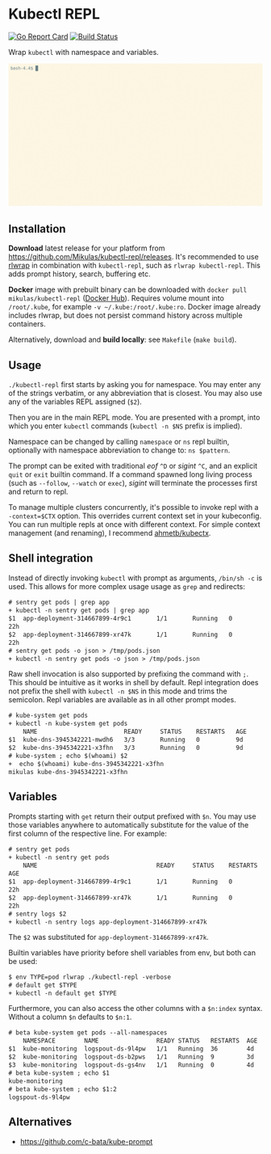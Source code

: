 Kubectl REPL
============

[![Go Report Card](https://goreportcard.com/badge/github.com/mikulas/kubectl-repl)](https://goreportcard.com/report/github.com/mikulas/kubectl-repl)
[![Build Status](https://travis-ci.org/Mikulas/kubectl-repl.svg?branch=master)](https://travis-ci.org/Mikulas/kubectl-repl)

Wrap `kubectl` with namespace and variables.

[![Asciinema Demo](demo/demo.gif)](https://asciinema.org/a/190677?autoplay=1)


Installation
------------

**Download** latest release for your platform from https://github.com/Mikulas/kubectl-repl/releases.
It's recommended to use [rlwrap](https://github.com/hanslub42/rlwrap) in combination with `kubectl-repl`,
such as `rlwrap kubectl-repl`. This adds prompt history, search, buffering etc.

**Docker** image with prebuilt binary can be downloaded with `docker pull mikulas/kubectl-repl` ([Docker Hub](https://hub.docker.com/r/mikulas/kubectl-repl/)).
Requires volume mount into `/root/.kube`, for example `-v ~/.kube:/root/.kube:ro`. Docker image already includes rlwrap, but does not persist command
history across multiple containers.

Alternatively, download and **build locally**: see `Makefile` (`make build`). 


Usage
-----

`./kubectl-repl` first starts by asking you for namespace. You may enter any of the strings verbatim,
or any abbreviation that is closest. You may also use any of the variables REPL assigned (`$2`).

Then you are in the main REPL mode. You are presented with a prompt, into which you enter `kubectl` commands
(`kubectl -n $NS` prefix is implied).

Namespace can be changed by calling `namespace` or `ns` repl builtin, optionally with namespace abbreviation
to change to: `ns $pattern`.

The prompt can be exited with traditional *eof* `^D` or *sigint* `^C`, and an explicit `quit` or `exit` builtin command.
If a command spawned long living process (such as `--follow`, `--watch` or `exec`), *sigint* will terminate the processes
first and return to repl.

To manage multiple clusters concurrently, it's possible to invoke repl with a `-context=$CTX` option. This overrides
current context set in your kubeconfig. You can run multiple repls at once with different context. For simple context
management (and renaming), I recommend [ahmetb/kubectx](https://github.com/ahmetb/kubectx).

Shell integration
-----------------

Instead of directly invoking `kubectl` with prompt as arguments, `/bin/sh -c` is used. This
allows for more complex usage usage as `grep` and redirects:

```console
# sentry get pods | grep app
+ kubectl -n sentry get pods | grep app
$1 	app-deployment-314667899-4r9c1       1/1       Running   0          22h
$2 	app-deployment-314667899-xr47k       1/1       Running   0          22h
# sentry get pods -o json > /tmp/pods.json
+ kubectl -n sentry get pods -o json > /tmp/pods.json
```


Raw shell invocation is also supported by prefixing the command with `;`. This should be intuitive as it works in
shell by default. Repl integration does not prefix the shell with `kubectl -n $NS` in this mode and trims the semicolon.
Repl variables are available as in all other prompt modes. 

```console
# kube-system get pods
+ kubectl -n kube-system get pods
   	NAME                        READY     STATUS    RESTARTS   AGE
$1 	kube-dns-3945342221-mwdh6   3/3       Running   0          9d
$2 	kube-dns-3945342221-x3fhn   3/3       Running   0          9d
# kube-system ; echo $(whoami) $2
+  echo $(whoami) kube-dns-3945342221-x3fhn
mikulas kube-dns-3945342221-x3fhn
```


Variables
---------

Prompts starting with `get` return their output prefixed with `$n`. You may use those variables anywhere to
automatically substitute for the value of the first column of the respective line. For example:
```console
# sentry get pods
+ kubectl -n sentry get pods
   	NAME                                 READY     STATUS    RESTARTS   AGE
$1 	app-deployment-314667899-4r9c1       1/1       Running   0          22h
$2 	app-deployment-314667899-xr47k       1/1       Running   0          22h
# sentry logs $2
+ kubectl -n sentry logs app-deployment-314667899-xr47k
```
The `$2` was substituted for `app-deployment-314667899-xr47k`.

Builtin variables have priority before shell variables from env, but both can be used: 

```console
$ env TYPE=pod rlwrap ./kubectl-repl -verbose
# default get $TYPE
+ kubectl -n default get $TYPE
```

Furthermore, you can also access the other columns with a `$n:index` syntax. Without a column `$n` defaults to `$n:1`.  
```console
# beta kube-system get pods --all-namespaces
  	NAMESPACE        NAME                READY STATUS   RESTARTS  AGE
$1 	kube-monitoring  logspout-ds-9l4pw   1/1   Running  36        4d
$2 	kube-monitoring  logspout-ds-b2pws   1/1   Running  9         3d
$3 	kube-monitoring  logspout-ds-gs4nv   1/1   Running  0         4d
# beta kube-system ; echo $1
kube-monitoring
# beta kube-system ; echo $1:2
logspout-ds-9l4pw
```

Alternatives
------------

- https://github.com/c-bata/kube-prompt
